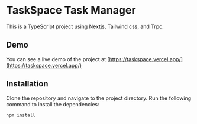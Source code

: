 # TaskSpace Task Manager

This is a TypeScript project using Nextjs, Tailwind css, and Trpc.

## Demo

You can see a live demo of the project at [https://taskspace.vercel.app/](https://taskspace.vercel.app/)

## Installation

Clone the repository and navigate to the project directory. Run the following command to install the dependencies:

```bash
npm install